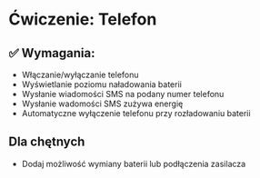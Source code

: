 # Ćwiczenie: Telefon

## ✅ Wymagania:
- Włączanie/wyłączanie telefonu
- Wyświetlanie poziomu naładowania baterii
- Wysłanie wiadomości SMS na podany numer telefonu
- Wysłanie wadomości SMS zużywa energię
- Automatyczne wyłączenie telefonu przy rozładowaniu baterii


## Dla chętnych
- Dodaj możliwość wymiany baterii lub podłączenia zasilacza